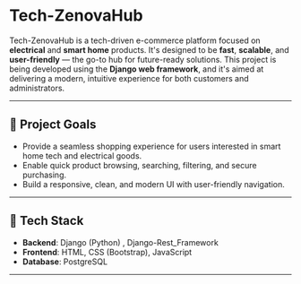# Tech-ZenovaHub

Tech-ZenovaHub is a tech-driven e-commerce platform focused on **electrical** and **smart home** products. It's designed to be **fast**, **scalable**, and **user-friendly** — the go-to hub for future-ready solutions.
This project is being developed using the **Django web framework**, and it's aimed at delivering a modern, intuitive experience for both customers and administrators.

---

## 🚀 Project Goals

- Provide a seamless shopping experience for users interested in smart home tech and electrical goods.
- Enable quick product browsing, searching, filtering, and secure purchasing.
- Build a responsive, clean, and modern UI with user-friendly navigation.

---

## 🔧 Tech Stack

- **Backend**: Django (Python) , Django-Rest_Framework
- **Frontend**: HTML, CSS (Bootstrap), JavaScript 
- **Database**: PostgreSQL

---


